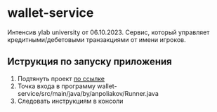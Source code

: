 # wallet-service
Интенсив ylab university от 06.10.2023. Cервис, который управляет кредитными/дебетовыми транзакциями от имени игроков.


## Иструкция по запуску приложения ##
1. Подтянуть проект [по ссылке ](https://github.com/anpoliakov/wallet-service.git)
2. Точка входа в программу wallet-service/src/main/java/by/anpoliakov/Runner.java
3. Следовать инструкциям в консоли 
